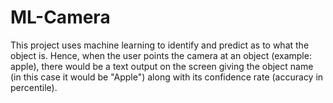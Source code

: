 # ML-Camera

This project uses machine learning to identify and predict as to what the object is. Hence, when the user points the camera at 
an object (example: apple), there would be a text output on the screen giving the object name (in this case it would be "Apple")
along with its confidence rate (accuracy in percentile).
